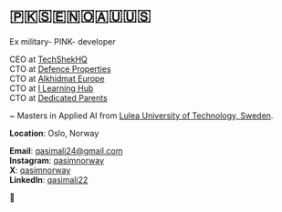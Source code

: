 # 🇵🇰🇸🇪🇳🇴🇦🇺🇺🇸

Ex military- PINK- developer

CEO at [TechShekHQ](https://x.com/techshekHQ) <br>
CTO at [Defence Properties](https://staging.qasim.no/chodhry/gen/page/landingPage/n) <br>
CTO at [Alkhidmat Europe](https://akeurope.org) <br>
CTO at [I Learning Hub](https://ilearninghubb.com) <br>
CTO at [Dedicated Parents](https://dedicatedparents.org) <br>

~ Masters in Applied AI from [Lulea University of Technology, Sweden](https://www.ltu.se/en). 

**Location**: Oslo, Norway

**Email**: [qasimali24@gmail.com](mailto:qasimali24@gmail.com) <br>
**Instagram**: [qasimnorway](https://www.instagram.com/qasimnorway) <br>
**X**: [qasimnorway](https://x.com/@qasimnorway) <br>
**LinkedIn**: [qasimali22](https://linkedin.com/in/qasimali22) <br>

🙂
